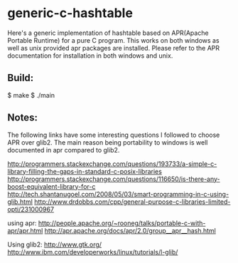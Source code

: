 generic-c-hashtable
===================

Here's a generic implementation of hashtable based on APR(Apache Portable Runtime) for a pure C program. This works on both windows as well as unix provided apr packages are installed. Please refer to the APR documentation for installation in both windows and unix.

Build:
------
$ make
$ ./main

Notes:
------

The following links have some interesting questions I followed to choose APR over glib2. The main reason being portability to windows is well documented in apr compared to glib2.

http://programmers.stackexchange.com/questions/193733/a-simple-c-library-filling-the-gaps-in-standard-c-posix-libraries
http://programmers.stackexchange.com/questions/116650/is-there-any-boost-equivalent-library-for-c
http://tech.shantanugoel.com/2008/05/03/smart-programming-in-c-using-glib.html
http://www.drdobbs.com/cpp/general-purpose-c-libraries-limited-opti/231000967

using apr:
http://people.apache.org/~rooneg/talks/portable-c-with-apr/apr.html
http://apr.apache.org/docs/apr/2.0/group__apr__hash.html

Using glib2:
http://www.gtk.org/
http://www.ibm.com/developerworks/linux/tutorials/l-glib/
